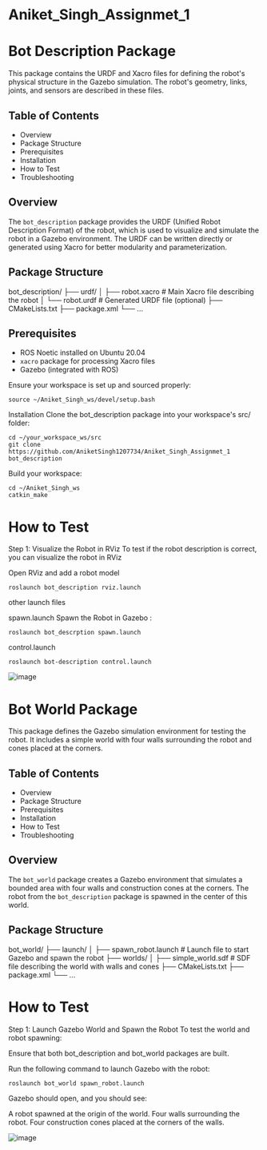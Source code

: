 # Aniket_Singh_Assignmet_1
# Bot Description Package

This package contains the URDF and Xacro files for defining the robot's physical structure in the Gazebo simulation. The robot's geometry, links, joints, and sensors are described in these files.

## Table of Contents
- Overview
- Package Structure
- Prerequisites
- Installation
- How to Test
- Troubleshooting

## Overview
The `bot_description` package provides the URDF (Unified Robot Description Format) of the robot, which is used to visualize and simulate the robot in a Gazebo environment. The URDF can be written directly or generated using Xacro for better modularity and parameterization.

## Package Structure
bot_description/
├── urdf/
│   ├── robot.xacro         # Main Xacro file describing the robot
│   └── robot.urdf          # Generated URDF file (optional)
├── CMakeLists.txt
├── package.xml
└── ...

## Prerequisites
- ROS Noetic installed on Ubuntu 20.04
- `xacro` package for processing Xacro files
- Gazebo (integrated with ROS)

Ensure your workspace is set up and sourced properly:
```
source ~/Aniket_Singh_ws/devel/setup.bash
```
Installation 
Clone the bot_description package into your workspace's src/ folder:
```
cd ~/your_workspace_ws/src
git clone https://github.com/AniketSingh1207734/Aniket_Singh_Assignmet_1 bot_description
```
Build your workspace:
```
cd ~/Aniket_Singh_ws
catkin_make
```
# How to Test
Step 1: Visualize the Robot in RViz
To test if the robot description is correct, you can visualize the robot in RViz

Open RViz and add a robot model
```
roslaunch bot_description rviz.launch
```
other launch files

spawn.launch Spawn the Robot in Gazebo :
```
roslaunch bot_descrption spawn.launch
```
control.launch
```
roslaunch bot-description control.launch
```
![image](https://github.com/user-attachments/assets/6eaaf1b4-0978-40fc-9bf9-4e153f44fda7)

# Bot World Package

This package defines the Gazebo simulation environment for testing the robot. It includes a simple world with four walls surrounding the robot and cones placed at the corners.

## Table of Contents
- Overview
- Package Structure
- Prerequisites
- Installation
- How to Test
- Troubleshooting

## Overview
The `bot_world` package creates a Gazebo environment that simulates a bounded area with four walls and construction cones at the corners. The robot from the `bot_description` package is spawned in the center of this world.

## Package Structure
bot_world/
├── launch/
│   ├── spawn_robot.launch        # Launch file to start Gazebo and spawn the robot
├── worlds/
│   ├── simple_world.sdf          # SDF file describing the world with walls and cones
├── CMakeLists.txt
├── package.xml
└── ...

# How to Test
Step 1: Launch Gazebo World and Spawn the Robot
To test the world and robot spawning:

Ensure that both bot_description and bot_world packages are built.

Run the following command to launch Gazebo with the robot:

```
roslaunch bot_world spawn_robot.launch
```

Gazebo should open, and you should see:

A robot spawned at the origin of the world.
Four walls surrounding the robot.
Four construction cones placed at the corners of the walls.

![image](https://github.com/user-attachments/assets/a5ab1c72-9793-4a17-b339-ed09a745a274)


